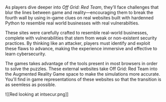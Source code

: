 As players dive deeper into _Off Grid: Red Team_, they’ll face challenges that blur the lines between game and reality—encouraging them to break the fourth wall by using in-game clues on real websites built with hardenned Python to resemble real world businesses with real vulnerabilties.

These sites were carefully crafted to resemble real-world businesses, complete with vulnerabilities that stem from weak or non-existent security practices. By thinking like an attacker, players must identify and exploit these flaws to advance, making the experience immersive and effective to learn cybersecurity.

The games takes advantage of the tools present in most browsers in order to solve the puzzles. These external websites take Off Grid: Red Team into the Augmented Reality Game space to make the simulations more accurate. You'll find in game representations of these websites so that the transition is as seemless as possible.

![[Red looking at intsecur.png]]
